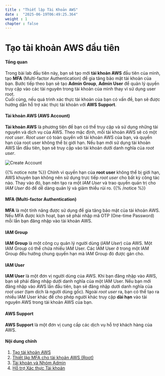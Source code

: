 ```yaml
---
title : "Thiết lập Tài Khoản AWS"
date :  "2025-06-19T06:49:25.364" 
weight : 1 
chapter : false
---
```


# Tạo tài khoản AWS đầu tiên

#### Tổng quan
Trong bài lab đầu tiên này, bạn sẽ tạo mới **tài khoản AWS** đầu tiên của mình, tạo **MFA** (Multi-factor Authentication) để gia tăng bảo mật tài khoản của bạn. Bước tiếp theo bạn sẽ tạo **Admin Group**, **Admin User** để quản lý quyền truy cập vào các tài nguyên trong tài khoản của mình thay vì sử dụng user root.\
Cuối cùng, nếu quá trình xác thực tài khoản của bạn có vấn đề, bạn sẽ được hướng dẫn hỗ trợ xác thực tài khoản với **AWS Support**.

#### Tài khoản AWS (AWS Account)
**Tài khoản AWS** là phương tiện để bạn có thể truy cập và sử dụng những tài nguyên và dịch vụ của AWS. Theo mặc định, mỗi tài khoản AWS sẽ có một *root user*. *Root user* có toàn quyền với tài khoản AWS của bạn, và quyền hạn của root user không thể bị giới hạn. Nếu bạn mới sử dụng tài khoản AWS lần đầu tiên, bạn sẽ truy cập vào tài khoản dưới danh nghĩa của *root user*.

![Create Account](/images/1/10001.png?featherlight=false&width=90pc)

{{% notice note %}}
Chính vì quyền hạn của **root user** không thể bị giới hạn, AWS khuyên bạn không nên sử dụng trực tiếp *root user* cho bất kỳ công tác nào. Thay vào đó, bạn nên tạo ra một *IAM User* và trao quyền quản trị cho *IAM User* đó để dễ dàng quản lý và giảm thiểu rủi ro.
{{% /notice %}}

#### MFA (Multi-factor Authentication)
**MFA** là một tính năng được sử dụng để gia tăng bảo mật của tài khoản AWS. Nếu MFA được kích hoạt, bạn sẽ phải nhập mã OTP (One-time Password) mỗi lần bạn đăng nhập vào tài khoản AWS.

#### IAM Group 
**IAM Group**  là một công cụ quản lý người dùng (*IAM User*) của AWS. Một IAM Group có thể chứa nhiều IAM User. Các IAM User ở trong một IAM Group đều hưởng chung quyền hạn mà IAM Group đó được gán cho.

#### IAM User
**IAM User** là một đơn vị người dùng của AWS. Khi bạn đăng nhập vào AWS, bạn sẽ phải đăng nhập dưới danh nghĩa của một IAM User. Nếu bạn mới đăng nhập vào AWS lần đầu tiên, bạn sẽ đăng nhập dưới danh nghĩa của *root user* (tạm dịch là người dùng gốc). Ngoài *root user* ra, bạn có thể tạo ra nhiều IAM User khác để cho phép người khác truy cập **dài hạn** vào tài nguyên AWS trong tài khoản AWS của bạn.


#### AWS Support
**AWS Support** là một đơn vị cung cấp các dịch vụ hỗ trợ khách hàng của AWS.


#### Nội dung chính

1. [Tạo tài khoản AWS](1-create-new-aws-account/)
2. [Thiết lập MFA cho tài khoản AWS (Root)](2-mfa-setup-for-aws-user-(root)/)
3. [Tài khoản và Nhóm Admin](3-create-admin-user-and-group/)
4. [Hỗ trợ Xác thực Tài khoản](4-verify-new-account/)